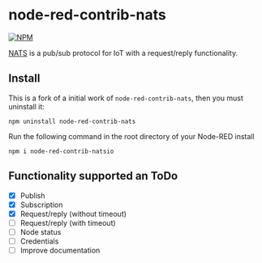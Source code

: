 node-red-contrib-nats
=====================

[![NPM](https://nodei.co/npm/node-red-contrib-natsio.png?compact=true)](https://nodei.co/npm/node-red-contrib-natsio/)

[NATS](http://www.nats.io/) is a pub/sub protocol for IoT with a request/reply functionality.

Install
-------

This is a fork of a initial work of `node-red-contrib-nats`, then you must uninstall it:

```
npm uninstall node-red-contrib-nats
```


Run the following command in the root directory of your Node-RED install

```
npm i node-red-contrib-natsio
```

Functionality supported an ToDo
-----------------------

- [x] Publish
- [x] Subscription
- [x] Request/reply (without timeout)
- [ ] Request/reply (with timeout)
- [ ] Node status
- [ ] Credentials
- [ ] Improve documentation
